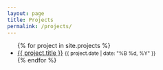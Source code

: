 ```yaml
---
layout: page
title: Projects
permalink: /projects/
---
```


<ul>
  {% for project in site.projects %}
    <li>
      <a href="{{ project.url }}">{{ project.title }}</a>
      <small>{{ project.date | date: "%B %d, %Y" }}</small>
    </li>
  {% endfor %}
</ul>